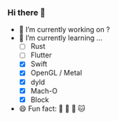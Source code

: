 ### Hi there 👋

<!--
**tsuiyuenhong/tsuiyuenhong** is a ✨ _special_ ✨ repository because its `README.md` (this file) appears on your GitHub profile.

Here are some ideas to get you started:

- 🔭 I’m currently working on ...
- 🌱 I’m currently learning ...
- 👯 I’m looking to collaborate on ...
- 🤔 I’m looking for help with ...
- 💬 Ask me about ...
- 📫 How to reach me: ...
- 😄 Pronouns: ...
- ⚡ Fun fact: ...
-->

- 🔭 I’m currently working on ?
- 🌱 I’m currently learning ...
  - [ ] Rust
  - [ ] Flutter
  - [x] Swift
  - [x] OpenGL / Metal
  - [x] dyld
  - [x] Mach-O
  - [x] Block
- 😄 Fun fact: 💖 🐶 💖 🐱
